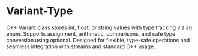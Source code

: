 # Variant-Type
C++ Variant class stores int, float, or string values with type tracking via an enum. Supports assignment, arithmetic, comparisons, and safe type conversion using optional. Designed for flexible, type-safe operations and seamless integration with streams and standard C++ usage.
